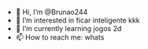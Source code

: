 - 👋 Hi, I’m @Brunao244
- 👀 I’m interested in ficar inteligente kkk
- 🌱 I’m currently learning jogos 2d
- 📫 How to reach me: whats 

<!---
Brunao244/Brunao244 is a ✨ special ✨ repository because its `README.md` (this file) appears on your GitHub profile.
You can click the Preview link to take a look at your changes.
--->
